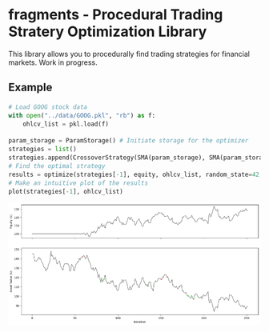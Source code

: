 # fragments - Procedural Trading Stratery Optimization Library

This library allows you to procedurally find trading strategies for financial markets. Work in progress.

## Example
```python
# Load GOOG stock data
with open("../data/GOOG.pkl", "rb") as f:
    ohlcv_list = pkl.load(f)

param_storage = ParamStorage() # Initiate storage for the optimizer
strategies = list()
strategies.append(CrossoverStrategy(SMA(param_storage), SMA(param_storage), param_storage))
# Find the optimal strategy
results = optimize(strategies[-1], equity, ohlcv_list, random_state=42, initial_point_generator="sobol")
# Make an intuitive plot of the results
plot(strategies[-1], ohlcv_list)
```
![Example plot](./plot.png)
